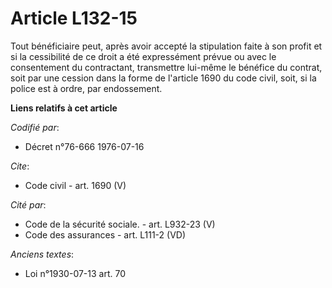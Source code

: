 # Article L132-15

Tout bénéficiaire peut, après avoir accepté la stipulation faite à son profit et si la cessibilité de ce droit a été
expressément prévue ou avec le consentement du contractant, transmettre lui-même le bénéfice du contrat, soit par une cession
dans la forme de l'article 1690 du code civil, soit, si la police est à ordre, par endossement.

**Liens relatifs à cet article**

_Codifié par_:

  - Décret n°76-666 1976-07-16

_Cite_:

  - Code civil - art. 1690 (V)

_Cité par_:

  - Code de la sécurité sociale. - art. L932-23 (V)
  - Code des assurances - art. L111-2 (VD)

_Anciens textes_:

  - Loi n°1930-07-13 art. 70
